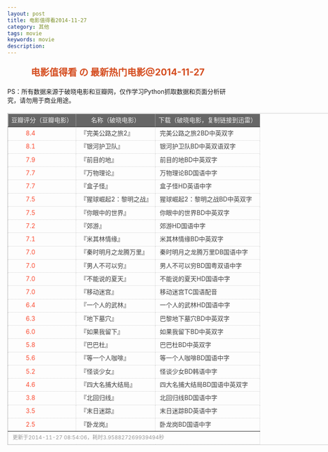 ```yaml
---
layout: post
title: 电影值得看2014-11-27
category: 其他
tags: movie
keywords: movie 
description: 
---
```

<h2 style="text-align:center;color:#D54E21;margin:20px auto">电影值得看 の 最新热门电影@2014-11-27</h2>
<div>PS：所有数据来源于破晓电影和豆瓣网，仅作学习Python抓取数据和页面分析研究，请勿用于商业用途。</div>
<table id="movietb">
	<thead>
		<tr>
			<td min-width="150px">豆瓣评分（豆瓣电影）</td>
			<td min-width="300px">名称（破晓电影）</td>
			<td>下载（破晓电影，复制链接到迅雷）</td>
		</tr>
	</thead>
	<tbody>
		<tr>
			<td><a class="grade_good" href="http://movie.douban.com/subject/26257346/" target="_blank">8.4</a></td>
			<td>『<a class="movie" href="http://www.poxiao.com/movie/37816.html" target="_blank">完美公路之旅2</a>』</td>
			<td><a class="dllink" href="ftp://3:3@p13.poxiao.com:8202/[www.poxiao.com破晓电影]完美公路之旅2BD中英双字.rmvb" target="_blank">完美公路之旅2BD中英双字</a></td>
		</tr>
				<tr>
			<td><a class="grade_good" href="http://movie.douban.com/subject/7065154/" target="_blank">8.1</a></td>
			<td>『<a class="movie" href="http://www.poxiao.com/movie/37812.html" target="_blank">银河护卫队</a>』</td>
			<td><a class="dllink" href="ftp://1:1@p13.poxiao.com:8202/[www.poxiao.com破晓电影]银河护卫队BD中英双语双字.mkv" target="_blank">银河护卫队BD中英双语双字</a></td>
		</tr>
				<tr>
			<td><a class="grade_good" href="http://movie.douban.com/subject/20278505/" target="_blank">7.9</a></td>
			<td>『<a class="movie" href="http://www.poxiao.com/movie/37832.html" target="_blank">前目的地</a>』</td>
			<td><a class="dllink" href="ftp://6:6@p13.poxiao.com:8202/[www.poxiao.com破晓电影]前目的地BD中英双字.rmvb" target="_blank">前目的地BD中英双字</a></td>
		</tr>
				<tr>
			<td><a class="grade_good" href="http://movie.douban.com/subject/24815950/" target="_blank">7.7</a></td>
			<td>『<a class="movie" href="http://www.poxiao.com/movie/37823.html" target="_blank">万物理论</a>』</td>
			<td><a class="dllink" href="ftp://5:5@p27.poxiao.com:8201/[www.poxiao.com破晓电影]万物理论BD国语中字.rmvb" target="_blank">万物理论BD国语中字</a></td>
		</tr>
				<tr>
			<td><a class="grade_good" href="http://movie.douban.com/subject/21350559/" target="_blank">7.7</a></td>
			<td>『<a class="movie" href="http://www.poxiao.com/movie/37830.html" target="_blank">盒子怪</a>』</td>
			<td><a class="dllink" href="ftp://6:6@p13.poxiao.com:8202/[www.poxiao.com破晓电影]盒子怪HD英语中字.rmvb" target="_blank">盒子怪HD英语中字</a></td>
		</tr>
				<tr>
			<td><a class="grade_good" href="http://movie.douban.com/subject/7046723/" target="_blank">7.5</a></td>
			<td>『<a class="movie" href="http://www.poxiao.com/movie/37753.html" target="_blank">猩球崛起2：黎明之战</a>』</td>
			<td><a class="dllink" href="ftp://3:3@p13.poxiao.com:8202/[www.poxiao.com破晓电影]猩球崛起2：黎明之战BD中英双字.rmvb" target="_blank">猩球崛起2：黎明之战BD中英双字</a></td>
		</tr>
				<tr>
			<td><a class="grade_good" href="http://movie.douban.com/subject/10549480/" target="_blank">7.5</a></td>
			<td>『<a class="movie" href="http://www.poxiao.com/movie/37824.html" target="_blank">你眼中的世界</a>』</td>
			<td><a class="dllink" href="ftp://7:7@p27.poxiao.com:8201/[www.poxiao.com破晓电影]你眼中的世界BD中英双字.rmvb" target="_blank">你眼中的世界BD中英双字</a></td>
		</tr>
				<tr>
			<td><a class="grade_good" href="http://movie.douban.com/subject/10771216/" target="_blank">7.2</a></td>
			<td>『<a class="movie" href="http://www.poxiao.com/movie/37808.html" target="_blank">郊游</a>』</td>
			<td><a class="dllink" href="ftp://7:7@p27.poxiao.com:8201/[www.poxiao.com破晓电影]郊游HD国语中字.rmvb" target="_blank">郊游HD国语中字</a></td>
		</tr>
				<tr>
			<td><a class="grade_good" href="http://movie.douban.com/subject/24844032/" target="_blank">7.1</a></td>
			<td>『<a class="movie" href="http://www.poxiao.com/movie/37811.html" target="_blank">米其林情缘</a>』</td>
			<td><a class="dllink" href="ftp://2:2@p27.poxiao.com:8201/[www.poxiao.com破晓电影]米其林情缘BD中英双字.rmvb" target="_blank">米其林情缘BD中英双字</a></td>
		</tr>
				<tr>
			<td><a class="grade_good" href="http://movie.douban.com/subject/6721670/" target="_blank">7.0</a></td>
			<td>『<a class="movie" href="http://www.poxiao.com/movie/37813.html" target="_blank">秦时明月之龙腾万里</a>』</td>
			<td><a class="dllink" href="ftp://2:2@p13.poxiao.com:8202/[www.poxiao.com破晓电影]秦时明月之龙腾万里DB国语中字.rmvb" target="_blank">秦时明月之龙腾万里DB国语中字</a></td>
		</tr>
				<tr>
			<td><a class="grade_good" href="http://movie.douban.com/subject/25824741/" target="_blank">7.0</a></td>
			<td>『<a class="movie" href="http://www.poxiao.com/movie/37817.html" target="_blank">男人不可以穷</a>』</td>
			<td><a class="dllink" href="ftp://3:3@p27.poxiao.com:8201/[www.poxiao.com破晓电影]男人不可以穷BD国粤双语中字.mkv" target="_blank">男人不可以穷BD国粤双语中字</a></td>
		</tr>
				<tr>
			<td><a class="grade_good" href="http://movie.douban.com/subject/25743833/" target="_blank">7.0</a></td>
			<td>『<a class="movie" href="http://www.poxiao.com/movie/37803.html" target="_blank">不能说的夏天</a>』</td>
			<td><a class="dllink" href="ftp://5:5@p27.poxiao.com:8201/[www.poxiao.com破晓电影]不能说的夏天HD国语中字.rmvb" target="_blank">不能说的夏天HD国语中字</a></td>
		</tr>
				<tr>
			<td><a class="grade_good" href="http://movie.douban.com/subject/21349345/" target="_blank">7.0</a></td>
			<td>『<a class="movie" href="http://www.poxiao.com/movie/37831.html" target="_blank">移动迷宫</a>』</td>
			<td><a class="dllink" href="ftp://8:8@p27.poxiao.com:8201/[www.poxiao.com破晓电影]移动迷宫TC国语配音.rmvb" target="_blank">移动迷宫TC国语配音</a></td>
		</tr>
				<tr>
			<td><a class="grade_good" href="http://movie.douban.com/subject/24695277/" target="_blank">6.4</a></td>
			<td>『<a class="movie" href="http://www.poxiao.com/movie/37804.html" target="_blank">一个人的武林</a>』</td>
			<td><a class="dllink" href="ftp://4:4@p13.poxiao.com:8202/[www.poxiao.com破晓电影]一个人的武林HD国语中字.rmvb" target="_blank">一个人的武林HD国语中字</a></td>
		</tr>
				<tr>
			<td><a class="grade_good" href="http://movie.douban.com/subject/25821124/" target="_blank">6.3</a></td>
			<td>『<a class="movie" href="http://www.poxiao.com/movie/37820.html" target="_blank">地下墓穴</a>』</td>
			<td><a class="dllink" href="ftp://4:4@p27.poxiao.com:8201/[www.poxiao.com破晓电影]巴黎地下墓穴BD中英双字.rmvb" target="_blank">巴黎地下墓穴BD中英双字</a></td>
		</tr>
				<tr>
			<td><a class="grade_good" href="http://movie.douban.com/subject/3428529/" target="_blank">6.0</a></td>
			<td>『<a class="movie" href="http://www.poxiao.com/movie/37806.html" target="_blank">如果我留下</a>』</td>
			<td><a class="dllink" href="ftp://8:8@p27.poxiao.com:8201/[www.poxiao.com破晓电影]如果我留下BD中英双字.rmvb" target="_blank">如果我留下BD中英双字</a></td>
		</tr>
				<tr>
			<td><a class="grade_good" href="http://movie.douban.com/subject/25785812/" target="_blank">5.8</a></td>
			<td>『<a class="movie" href="http://www.poxiao.com/movie/37825.html" target="_blank">巴巴杜</a>』</td>
			<td><a class="dllink" href="ftp://6:6@p27.poxiao.com:8201/[www.poxiao.com破晓电影]巴巴杜BD中英双字.rmvb" target="_blank">巴巴杜BD中英双字</a></td>
		</tr>
				<tr>
			<td><a class="grade_good" href="http://movie.douban.com/subject/25753166/" target="_blank">5.6</a></td>
			<td>『<a class="movie" href="http://www.poxiao.com/movie/37821.html" target="_blank">等一个人咖啡</a>』</td>
			<td><a class="dllink" href="ftp://4:4@p13.poxiao.com:8202/[www.poxiao.com破晓电影]等一个人咖啡BD国语中字.rmvb" target="_blank">等一个人咖啡BD国语中字</a></td>
		</tr>
				<tr>
			<td><a class="grade_good" href="http://movie.douban.com/subject/25823125/" target="_blank">5.2</a></td>
			<td>『<a class="movie" href="http://www.poxiao.com/movie/37809.html" target="_blank">怪谈少女</a>』</td>
			<td><a class="dllink" href="ftp://5:5@p13.poxiao.com:8202/[www.poxiao.com破晓电影]怪谈少女BD韩语中字.rmvb" target="_blank">怪谈少女BD韩语中字</a></td>
		</tr>
				<tr>
			<td><a class="grade_good" href="http://movie.douban.com/subject/10604893/" target="_blank">4.6</a></td>
			<td>『<a class="movie" href="http://www.poxiao.com/movie/37720.html" target="_blank">四大名捕大结局</a>』</td>
			<td><a class="dllink" href="ftp://8:8@p13.poxiao.com:8202/[www.poxiao.com破晓电影]四大名捕大结局BD中英双字.rmvb" target="_blank">四大名捕大结局BD国语中英双字</a></td>
		</tr>
				<tr>
			<td><a class="grade_good" href="http://movie.douban.com/subject/25663134/" target="_blank">3.8</a></td>
			<td>『<a class="movie" href="http://www.poxiao.com/movie/37827.html" target="_blank">北回归线</a>』</td>
			<td><a class="dllink" href="ftp://4:4@p13.poxiao.com:8202/[www.poxiao.com破晓电影]北回归线BD国语中字.rmvb" target="_blank">北回归线BD国语中字</a></td>
		</tr>
				<tr>
			<td><a class="grade_good" href="http://movie.douban.com/subject/21324299/" target="_blank">3.5</a></td>
			<td>『<a class="movie" href="http://www.poxiao.com/movie/37810.html" target="_blank">末日迷踪</a>』</td>
			<td><a class="dllink" href="ftp://6:6@p13.poxiao.com:8202/[www.poxiao.com破晓电影]末日迷踪BD英语中字.rmvb" target="_blank">末日迷踪BD英语中字</a></td>
		</tr>
				<tr>
			<td><a class="grade_good" href="http://movie.douban.com/subject/11632596/" target="_blank">2.5</a></td>
			<td>『<a class="movie" href="http://www.poxiao.com/movie/37822.html" target="_blank">卧龙岗</a>』</td>
			<td><a class="dllink" href="ftp://5:5@p13.poxiao.com:8202/[www.poxiao.com破晓电影]卧龙岗BD国语中字.rmvb" target="_blank">卧龙岗BD国语中字</a></td>
		</tr>
			</tbody>
	<tfoot>
		<tr>
			<td colspan="4">更新于2014-11-27 08:54:06，耗时3.958827269939494秒</td>
		</tr>
	</tfoot>
</table>	<style>
	#movietb {width:790px;border:1px #CCCCCC solid;font-size:14px;margin:20px auto;}
	#movietb td {border:1px #CCCCCC dotted;line-height:24px;vertical-align: middle;}
	#movietb a {text-decoration:none;color:#464646; text-shadow:0 1px 0 #F2F2F2;border:0!important}
	#movietb a:hover {text-decoration:underline;color:#D54E21;}
	#movietb tbody tr:hover{background:#CCC}
	.grade_good {color:#FF5138!important;margin-left:30px}
	.grade_bad {text-decoration:line-through!important;margin-left:30px}
	#movietb thead {background-color:#666;color:#eee;text-align:center}
	#movietb tbody {text-align:left;}
	#movietb tbody td {padding-left:10px;}
	#movietb tfoot td,.size {padding-left: 10px;font-size:12px;color:#999}
</style>